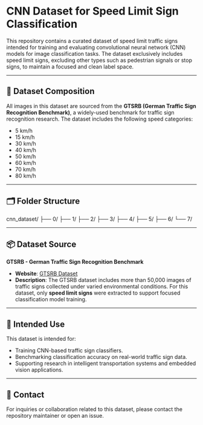 # CNN Dataset for Speed Limit Sign Classification

This repository contains a curated dataset of speed limit traffic signs intended for training and evaluating convolutional neural network (CNN) models for image classification tasks. The dataset exclusively includes speed limit signs, excluding other types such as pedestrian signals or stop signs, to maintain a focused and clean label space.

---

## 📁 Dataset Composition

All images in this dataset are sourced from the **GTSRB (German Traffic Sign Recognition Benchmark)**, a widely-used benchmark for traffic sign recognition research. The dataset includes the following speed categories:

- 5 km/h
- 15 km/h
- 30 km/h
- 40 km/h
- 50 km/h
- 60 km/h
- 70 km/h
- 80 km/h

---

## 🗂 Folder Structure
cnn_dataset/
├── 0/
├── 1/
├── 2/
├── 3/
├── 4/
├── 5/
├── 6/
└── 7/



---

## 📦 Dataset Source

**GTSRB - German Traffic Sign Recognition Benchmark**  
- **Website**: [GTSRB Dataset](https://benchmark.ini.rub.de/?section=gtsrb&subsection=dataset)  
- **Description**: The GTSRB dataset includes more than 50,000 images of traffic signs collected under varied environmental conditions. For this dataset, only **speed limit signs** were extracted to support focused classification model training.

---

## 🧠 Intended Use

This dataset is intended for:
- Training CNN-based traffic sign classifiers.
- Benchmarking classification accuracy on real-world traffic sign data.
- Supporting research in intelligent transportation systems and embedded vision applications.

---

## 📩 Contact

For inquiries or collaboration related to this dataset, please contact the repository maintainer or open an issue.



